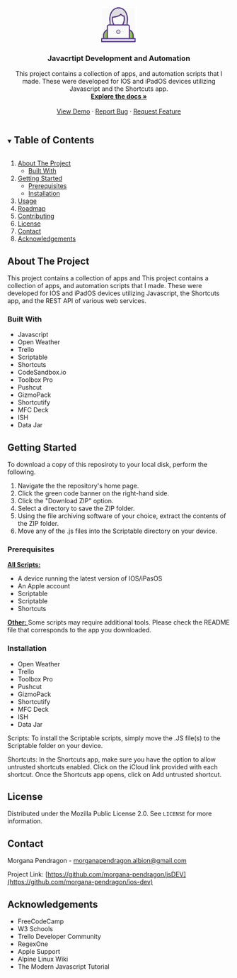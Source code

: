 <!-- PROJECT LOGO -->
<br />
<p align="center">
  <a href="https://github.com/morgana-pendragon/ios-dev/">
    <img src="images/devLogo.png" alt="Logo" width="80" height="80">
  </a>

  <h3 align="center">Javacrtipt Development and Automation</h3>

  <p align="center">
    This project contains a collection of apps, and automation scripts that I made. These were developed for IOS and iPadOS devices utilizing Javascript and the Shortcuts app.
    <br />
    <a href="https://github.com/morgana-pendragon/ios-dev"><strong>Explore the docs »</strong></a>
    <br />
    <br />
    <a href="https://github.com/morgana-pendragon/ios-dev">View Demo</a>
    ·
    <a href="https://github.com/morgana-pendragon/ios-dev/issues">Report Bug</a>
    ·
    <a href="https://github.com/morgana-pendragon/ios-dev/issues">Request Feature</a>
  </p>
</p>

<!-- TABLE OF CONTENTS -->
<details open="open">
  <summary><h2 style="display: inline-block">Table of Contents</h2></summary>
  <ol>
    <li>
      <a href="#about-the-project">About The Project</a>
      <ul>
        <li><a href="#built-with">Built With</a></li>
      </ul>
    </li>
    <li>
      <a href="#getting-started">Getting Started</a>
      <ul>
        <li><a href="#prerequisites">Prerequisites</a></li>
        <li><a href="#installation">Installation</a></li>
      </ul>
    </li>
    <li><a href="#usage">Usage</a></li>
    <li><a href="#roadmap">Roadmap</a></li>
    <li><a href="#contributing">Contributing</a></li>
    <li><a href="#license">License</a></li>
    <li><a href="#contact">Contact</a></li>
    <li><a href="#acknowledgements">Acknowledgements</a></li>
  </ol>
</details>

<!-- ABOUT THE PROJECT -->

## About The Project

This project contains a collection of apps and This project contains a collection of apps, and automation scripts that I made. These were developed for IOS and iPadOS devices utilizing Javascript, the Shortcuts app, and the REST API of various web services.

<!-- BUILT WITH -->

### Built With

<ul>
<li>Javascript</li>
<li>Open Weather</li>
<li>Trello</li>
<li>Scriptable</li>
<li>Shortcuts</li>
<li>CodeSandbox.io</li>
<li>Toolbox Pro</li>
<li>Pushcut</li>
<li>GizmoPack</li>
<li>Shortcutify</li>
<li>MFC Deck</li>
<li>ISH</li>
<li>Data Jar</li>
</ul>

<!-- GETTING STARTED -->

## Getting Started

To download a copy of this reposiroty to your local disk, perform the following.

<ol>
<li>Navigate the the repository's home page.</li>
<li>Click the green code banner on the right-hand side.</li>
<li>Click the "Download ZIP" option.</li>
<li>Select a directory to save the ZIP folder. </li>
<li>Using the file archiving software of your choice, extract the contents of the ZIP folder.</li>
<li>Move any of the .js files into the Scriptable directory on your device.</li>
</ol>

### Prerequisites

<b><u>All Scripts:</b></u>

<ul>
<li>A device running the latest version of IOS/iPasOS</li>
<li>An Apple account</li>
<li>Scriptable</li>
<li>Scriptable</li>
<li>Shortcuts</li>
</ul>

<b><u> Other: </b></u> Some scripts may require additional tools. Please check the README file that corresponds to the app you downloaded.

### Installation

<ul>
<li>Open Weather</li>
<li>Trello</li>
<li>Toolbox Pro</li>
<li>Pushcut</li>
<li>GizmoPack</li>
<li>Shortcutify</li>
<li>MFC Deck</li>
<li>ISH</li>
<li>Data Jar</li>
</ul>

<bu>Scripts:</bu> To install the Scriptable scripts, simply move the .JS file(s) to the Scriptable folder on your device.

<bu>Shortcuts:</bu> In the Shortcuts app, make sure you have the option to allow untrusted shortcuts enabled. Click on the iCloud link provided with each shortcut. Once the Shortcuts app opens, click on Add untrusted shortcut.

<!-- LICENSE -->

## License

Distributed under the Mozilla Public License 2.0. See `LICENSE` for more information.

<!-- CONTACT -->

## Contact

Morgana Pendragon - morganapendragon.albion@gmail.com

Project Link: [https://github.com/morgana-pendragon/jsDEV](https://github.com/morgana-pendragon/ios-dev)

<!-- ACKNOWLEDGEMENTS -->

## Acknowledgements

<ul>
<li>FreeCodeCamp</li>
<li>W3 Schools</li>
<li>Trello Developer Community</li>
<li>RegexOne</li>
<li>Apple Support</li>
<li>Alpine Linux Wiki</li>
<li>The Modern Javascript Tutorial</li>
</ul>

